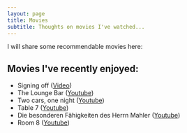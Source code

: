 ```yaml
---
layout: page
title: Movies
subtitle: Thoughts on movies I've watched...
---
```


I will share some recommendable movies here:

## Movies I've recently enjoyed:

* Signing off ([Video](https://www.nzonscreen.com/title/signing-off-1996))
* The Lounge Bar ([Youtube](https://www.youtube.com/watch?v=WMD41cHN1oo)) 
* Two cars, one night ([Youtube](https://www.youtube.com/watch?v=aFmbIO_JTH0))
* Table 7 ([Youtube](https://www.youtube.com/watch?v=u_P4DTQ1OFo))
* Die besonderen Fähigkeiten des Herrn Mahler ([Youtube](https://www.youtube.com/watch?v=0cH_MOXgN0w))
* Room 8 ([Youtube](https://www.youtube.com/watch?v=O4fuqLR5k7E))
